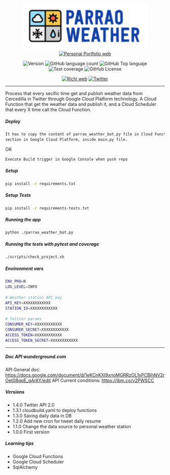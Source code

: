 
<div align="center">
<img src="./img/logo_app.png" alt="drawing" width="400"/>
<a href="https://richionline-portfolio.nw.r.appspot.com"><img src="https://richionline-portfolio.nw.r.appspot.com/static/assets/falken_logo_trans.png" width=50 alt="Personal Portfolio web"></a>

![Version](https://img.shields.io/badge/version-1.4.0-blue) ![GitHub language count](https://img.shields.io/github/languages/count/falken20/parrao_weather_bot) ![GitHub Top languaje](https://img.shields.io/github/languages/top/falken20/parrao_weather_bot) ![Test coverage](https://img.shields.io/badge/test%20coverage-93%25-green) ![GitHub License](https://img.shields.io/github/license/falken20/parrao_weather_bot)


[![Richi web](https://img.shields.io/badge/web-richionline-blue)](https://richionline-portfolio.nw.r.appspot.com) [![Twitter](https://img.shields.io/twitter/follow/richionline?style=social)](https://twitter.com/richionline)

</div>

---
Process that every secific time get and publish weather data from Cercedilla in Twitter through Google Cloud Platform technology. A Cloud Function that get the weather data and publish it, and a Cloud Scheduler that every X time call the Cloud Function.

##### Deploy
```bash
It has to copy the content of parrao_weather_bot.py file in Cloud Function 
section in Google Cloud Platform, inside main.py file.
```
OR 
```bash
Execute Build trigger in Google Console when push repo
```
##### Setup

```bash
pip install -r requirements.txt
```
##### Setup Tests

```bash
pip install -r requirements-tests.txt
```
##### Running the app

```bash
python ./parrao_weather_bot.py
```

##### Running the tests with pytest and coverage

```bash
./scripts/check_project.sh
```

##### Environment vars
```bash
ENV_PRO=N
LOG_LEVEL=INFO

# Weather station API key
API_KEY=XXXXXXXXXXXX
STATION_ID=XXXXXXXXXXXX

# Twitter params
CONSUMER_KEY=XXXXXXXXXXXX
CONSUMER_SECRET=XXXXXXXXXXXX
ACCESS_TOKEN=XXXXXXXXXXXX
ACCESS_TOKEN_SECRET=XXXXXXXXXXXX
```
---

##### Doc API wunderground.com

API General doc: https://docs.google.com/document/d/1eKCnKXI9xnoMGRRzOL1xPCBihNV2rOet08qpE_gArAY/edit
API Current conditions: https://ibm.co/v2PWSCC

##### Versions
- 1.4.0 Twitter API 2.0
- 1.3.1 cloudbuild.yaml to deploy functions
- 1.3.0 Saving daily data in DB
- 1.2.0 Add new cron for tweet daily resume
- 1.1.0 Change the data source to personal weather station
- 1.0.0 First version

##### Learning tips
- Google Cloud Functions
- Google Cloud Scheduler
- SqlAlchemy
